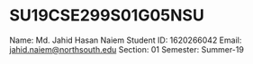 # SU19CSE299S01G05NSU

Name: Md. Jahid Hasan Naiem
Student ID: 1620266042
Email: jahid.naiem@northsouth.edu
Section: 01
Semester: Summer-19
